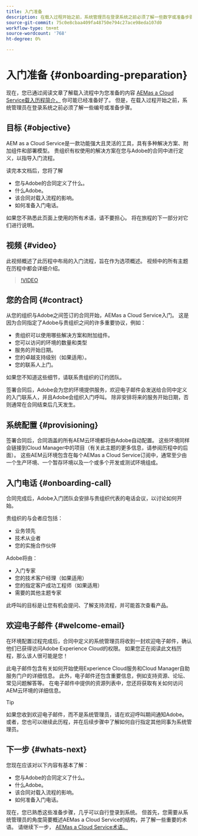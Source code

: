```yaml
---
title: 入门准备
description: 在载入过程开始之前，系统管理员在登录系统之前必须了解一些数字或准备步骤。
source-git-commit: 75c0e8cbaa409fa48750e794c27ace98eda107d0
workflow-type: tm+mt
source-wordcount: '768'
ht-degree: 0%

---
```



# 入门准备 {#onboarding-preparation}

现在，您已通过阅读文章了解载入流程中为您准备的内容 [AEMas a Cloud Service载入历程简介，](overview.md) 你可能已经准备好了。 但是，在载入过程开始之前，系统管理员在登录系统之前必须了解一些编号或准备步骤。

## 目标 {#objective}

AEM as a Cloud Service是一款功能强大且灵活的工具，具有多种解决方案、附加组件和部署模型。 贵组织有权使用的解决方案在您与Adobe的合同中进行定义，以指导入门流程。

读完本文档后，您将了解

* 您与Adobe的合同定义了什么。
* 什么Adobe。
* 该合同对载入流程的影响。
* 如何准备入门电话。

如果您不熟悉此页面上使用的所有术语，请不要担心。 将在旅程的下一部分对它们进行说明。

## 视频 {#video}

此视频概述了此历程中布局的入门流程，旨在作为选项概述。 视频中的所有主题在历程中都会详细介绍。

>[!VIDEO](https://video.tv.adobe.com/v/336959/?quality=12&learn=on)

## 您的合同 {#contract}

从您的组织与Adobe之间签订的合同开始，AEMas a Cloud Service入门。 这是因为合同指定了Adobe与贵组织之间的许多重要协议，例如：

* 贵组织可以使用哪些解决方案和附加组件。
* 您可以访问的环境的数量和类型
* 服务的开始日期。
* 您的卓越支持级别（如果适用）。
* 您的联系人上门。

如果您不知道这些细节，请联系贵组织的订约团队。

签署合同后，Adobe会为您的环境提供服务，欢迎电子邮件会发送给合同中定义的入门联系人，并且Adobe会组织入门呼叫。 除非安排将来的服务开始日期，否则通常在合同结束后几天发生。

## 系统配置 {#provisioning}

签署合同后，合同涵盖的所有AEM云环境都将由Adobe自动配置。 这些环境同样会链接到Cloud Manager中的项目（有关此主题的更多信息，请参阅历程中的后面）。 这些AEM云环境包含在每个AEMas a Cloud Service订阅中，通常至少由一个生产环境、一个暂存环境以及一个或多个开发或测试环境组成。

## 入门电话 {#onboarding-call}

合同完成后，Adobe入门团队会安排与贵组织代表的电话会议，以讨论如何开始。

贵组织的与会者应包括：

* 业务领先
* 技术从业者
* 您的实施合作伙伴

Adobe将由：

* 入门专家
* 您的技术客户经理（如果适用）
* 您的指定客户成功工程师（如果适用）
* 需要的其他主题专家

此呼叫的目标是让您有机会提问、了解支持流程，并可能首次查看产品。

## 欢迎电子邮件 {#welcome-email}

在环境配置过程完成后，合同中定义的系统管理员将收到一封欢迎电子邮件，确认他们已获得访问Adobe Experience Cloud的权限。 如果您正在阅读此文档历程，那么该人很可能是您！

此电子邮件包含有关如何开始使用Experience Cloud服务和Cloud Manager自助服务门户的详细信息。 此外，电子邮件还包含重要信息，例如支持资源、论坛、常见问题解答等。 在电子邮件中提供的资源列表中，您还将获取有关如何访问AEM云环境的详细信息。

>[!TIP]
>
>如果您收到欢迎电子邮件，而不是系统管理员，请在欢迎呼叫期间通知Adobe。 或者，您也可以继续此历程，并在后续步骤中了解如何自行指定其他同事为系统管理员。

## 下一步 {#whats-next}

您现在应该对以下内容有基本了解：

* 您与Adobe的合同定义了什么。
* 什么Adobe。
* 该合同对载入流程的影响。
* 如何准备入门电话。

现在，您已熟悉这些准备步骤，几乎可以自行登录到系统。 但首先，您需要从系统管理员的角度简要概述AEMas a Cloud Service的结构，并了解一些重要的术语。 请继续下一步， [AEMas a Cloud Service术语。](terminology.md)
